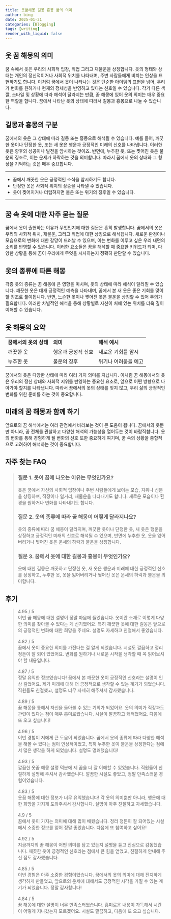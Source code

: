 ```yaml
---
title: 옷꿈해몽 길몽 흉몽 꿈의 의미
author: bing
date: 2025-01-31
categories: [Blogging]
tags: [writing]
render_with_liquid: false
---
```



<h2 id='dream_interpretation'>옷 꿈 해몽의 의미</h2>

<p>꿈 속에서 옷은 우리의 사회적 입장, 직업 그리고 재물운을 상징합니다. 옷의 형태와 상태는 개인의 정신적이거나 사회적 위치를 나타내며, 주변 사람들에게 비치는 인상을 표현하기도 합니다. 이처럼 꿈에서 옷이 나타나는 것은 단순한 아이템의 표현을 넘어, 우리가 변화를 원하거나 현재의 정체성을 반영하고 있다는 신호일 수 있습니다. 각기 다른 색깔, 스타일 및 상황에 따라 해석이 달라지는 만큼, 꿈 해몽에 있어 옷의 의미는 매우 중요한 역할을 합니다. 꿈에서 나타난 옷의 상태에 따라서 길몽과 흉몽으로 나눌 수 있습니다.</p>

<h2 id='lucky_and_unlucky'>길몽과 흉몽의 구분</h2>

<p>꿈에서의 옷은 그 상태에 따라 길몽 또는 흉몽으로 해석될 수 있습니다. 예를 들어, 깨끗한 옷이나 단정한 옷, 또는 새 옷은 행운과 긍정적인 미래의 신호를 나타냅니다. 이러한 옷은 향후의 성공이나 발전을 암시하는 것이죠. 반면에, 누추한 옷, 또는 찢어진 옷은 불운의 징조로, 이는 운세가 하락하는 것을 의미합니다. 따라서 꿈에서 옷의 상태와 그 형상을 기억하는 것은 매우 중요합니다.</p>

<hr />

<ul>
    <li>꿈에서 깨끗한 옷은 긍정적인 소식을 암시하기도 합니다.</li>
    <li>단정한 옷은 사회적 위치의 상승을 나타낼 수 있습니다.</li>
    <li>옷이 찢어지거나 더럽혀지면 불운 또는 위기의 징후일 수 있습니다.</li>
</ul>

<hr />

<h2 id='questions_about_clothes_in_dreams'>꿈 속 옷에 대한 자주 묻는 질문</h2>

<p>꿈에서 옷이 출현하는 이유가 무엇인지에 대한 질문은 흔히 발생합니다. 꿈에서의 옷은 우리의 사회적 위치, 재물운, 그리고 직업에 대한 상징으로 해석됩니다. 새로운 환경이나 모습으로의 변화에 대한 갈망이 드러날 수 있으며, 이는 변화를 이루고 싶은 우리 내면의 소리를 반영할 수 있습니다. 이러한 요소들은 꿈을 해석할 때 중요한 키워드가 되며, 다양한 상황을 통해 꿈이 우리에게 무엇을 시사하는지 정확히 판단할 수 있습니다.</p>

<h2 id='interpretation_of_clothing_types'>옷의 종류에 따른 해몽</h2>

<p>각종 옷의 종류는 꿈 해몽에 큰 영향을 미치며, 옷의 상태에 따라 해석이 달라질 수 있습니다. 깨끗한 옷은 대개 긍정적인 예측을 나타내며, 꿈에서 본 새 옷은 좋은 기회를 맞이할 징조로 풀이됩니다. 반면, 느슨한 옷이나 찢어진 옷은 불운을 상징할 수 있어 주의가 필요합니다. 이러한 차별적인 해석을 통해 상황별로 자신이 처해 있는 위치를 더욱 깊이 이해할 수 있습니다.</p>

<h2 id='summary_of_interpretations'>옷 해몽의 요약</h2>

<table>
    <tr>
        <td><b>꿈에서의 옷의 상태</b></td>
        <td><b>의미</b></td>
        <td><b>해석 예시</b></td>
    </tr>
    <tr>
        <td>깨끗한 옷</td>
        <td>행운과 긍정적 신호</td>
        <td>새로운 기회를 암시</td>
    </tr>
    <tr>
        <td>누추한 옷</td>
        <td>불운의 징후</td>
        <td>위기나 어려움을 예고</td>
    </tr>
</table>

<p>꿈에서의 옷은 다양한 상태에 따라 여러 가지 의미를 지닙니다. 이처럼 꿈 해몽에서의 옷은 우리의 정신 상태와 사회적 지위를 반영하는 중요한 요소로, 앞으로 어떤 방향으로 나아가야 할지를 나타냅니다. 따라서 꿈에서의 옷의 상태를 잊지 않고, 우리 삶의 긍정적인 변화를 위한 준비를 하는 것이 중요합니다.</p>

<h2 id='future_dreams'>미래의 꿈 해몽과 함께 하기</h2>

<p>앞으로의 꿈 해석에서는 여러 관점에서 바라보는 것이 큰 도움이 됩니다. 꿈에서의 옷뿐만 아니라, 꿈 전체를 관찰하고 다양한 해석의 가능성을 열어두는 것이 바람직합니다. 옷의 변화를 통해 경험하게 될 변화의 신호 또한 중요하게 여기며, 꿈 속의 상황을 종합적으로 고려하여 해석하는 것이 중요합니다.</p>


<h2 id='자주_찾는_FAQ'>자주 찾는 FAQ</h2>
<div itemscope="" itemtype="https://schema.org/FAQPage"> 
<blockquote> 
<div itemscope="" itemprop="mainEntity" itemtype="https://schema.org/Question"> 
<h3 itemprop="name">질문 1. 옷이 꿈에 나오는 이유는 무엇인가요?</h3> 
<div itemscope="" itemprop="acceptedAnswer" itemtype="https://schema.org/Answer"> 
<span itemprop="text"> 
<p>옷은 꿈에서 자신의 사회적 입장이나 주변 사람들에게 보이는 모습, 지위나 신분을 상징하며, 직장이나 일거리, 재물운을 나타내기도 합니다. 새로운 모습이나 환경을 원하거나 변화를 나타내기도 합니다.</p> 
</span> 
</div> 
</div> 
<div itemscope="" itemprop="mainEntity" itemtype="https://schema.org/Question"> 
<h3 itemprop="name">질문 2. 옷의 종류에 따라 꿈 해몽이 어떻게 달라지나요?</h3> 
<div itemscope="" itemprop="acceptedAnswer" itemtype="https://schema.org/Answer"> 
<span itemprop="text"> 
<p>옷의 종류에 따라 꿈 해몽이 달라지며, 깨끗한 옷이나 단정한 옷, 새 옷은 행운을 상징하고 긍정적인 미래의 신호로 해석될 수 있으며, 반면에 누추한 옷, 옷을 잃어버리거나 찢어진 옷은 운세의 하락과 불운을 상징합니다.</p> 
</span> 
</div> 
</div> 
<div itemscope="" itemprop="mainEntity" itemtype="https://schema.org/Question"> 
<h3 itemprop="name">질문 3. 꿈에서 옷에 대한 길몽과 흉몽이 무엇인가요?</h3> 
<div itemscope="" itemprop="acceptedAnswer" itemtype="https://schema.org/Answer"> 
<span itemprop="text"> 
<p>옷에 대한 길몽은 깨끗하고 단정한 옷, 새 옷은 행운과 미래에 대한 긍정적인 신호를 상징하고, 누추한 옷, 옷을 잃어버리거나 찢어진 옷은 운세의 하락과 불운을 의미합니다.</p> 
</span> 
</div> 
</div> 
</blockquote> 
</div>
<h2 id='후기'>후기</h2>
<div itemscope itemtype="https://schema.org/Product">
  <blockquote>
  <div itemprop="review" itemscope itemtype="https://schema.org/Review">
      <div itemprop="reviewRating" itemscope itemtype="https://schema.org/Rating"> <span itemprop="ratingValue">4.95</span> / <span itemprop="bestRating">5</span> </div>
      <span itemprop="reviewBody">이번 꿈 해몽에 대한 설명이 정말 마음에 들었습니다. 옷이란 소재로 이렇게 다양한 의미를 찾아볼 수 있다는 게 신기했어요. 특히 깨끗한 옷에 대한 길몽은 앞으로의 긍정적인 변화에 대한 희망을 주네요. 설명도 자세하고 친절해서 좋았습니다.</span>
  </div>
  <br>
  <div itemprop="review" itemscope itemtype="https://schema.org/Review">
      <div itemprop="reviewRating" itemscope itemtype="https://schema.org/Rating"> <span itemprop="ratingValue">4.82</span> / <span itemprop="bestRating">5</span> </div>
      <span itemprop="reviewBody">꿈에서 옷이 중요한 의미를 가진다는 걸 알게 되었습니다. 시설도 깔끔하고 정리정돈이 잘 되어 있었어요. 변화를 원하거나 새로운 시작을 생각할 때 꼭 읽어보셔야 할 내용입니다.</span>
  </div>
  <br>
  <div itemprop="review" itemscope itemtype="https://schema.org/Review">
      <div itemprop="reviewRating" itemscope itemtype="https://schema.org/Rating"> <span itemprop="ratingValue">4.87</span> / <span itemprop="bestRating">5</span> </div>
      <span itemprop="reviewBody">정말 유익한 정보였습니다! 꿈에서 본 깨끗한 옷이 긍정적인 신호라는 설명이 인상 깊었어요. 제가 미래에 대해 더 긍정적으로 생각할 수 있는 계기가 되었습니다. 직원들도 친절했고, 설명도 너무 자세히 해주셔서 감사했습니다.</span>
  </div>
  <br>
  <div itemprop="review" itemscope itemtype="https://schema.org/Review">
      <div itemprop="reviewRating" itemscope itemtype="https://schema.org/Rating"> <span itemprop="ratingValue">4.89</span> / <span itemprop="bestRating">5</span> </div>
      <span itemprop="reviewBody">꿈 해몽을 통해서 자신을 돌아볼 수 있는 기회가 되었어요. 옷의 의미가 직장과도 관련이 있다는 점이 매우 흥미로웠습니다. 시설이 깔끔하고 쾌적했어요. 다음에 또 오고 싶습니다!</span>
  </div>
  <br>
  <div itemprop="review" itemscope itemtype="https://schema.org/Review">
      <div itemprop="reviewRating" itemscope itemtype="https://schema.org/Rating"> <span itemprop="ratingValue">4.96</span> / <span itemprop="bestRating">5</span> </div>
      <span itemprop="reviewBody">이번 경험이 저에게 큰 도움이 되었습니다. 꿈에서 옷의 종류에 따라 다양한 해석을 해볼 수 있다는 점이 인상적이었고, 특히 누추한 옷이 불운을 상징한다는 점에서 많은 생각을 하게 되었습니다. 설명도 명쾌했습니다!</span>
  </div>
  <br>
  <div itemprop="review" itemscope itemtype="https://schema.org/Review">
      <div itemprop="reviewRating" itemscope itemtype="https://schema.org/Rating"> <span itemprop="ratingValue">4.93</span> / <span itemprop="bestRating">5</span> </div>
      <span itemprop="reviewBody">깔끔한 옷꿈 해몽 설명 덕분에 제 꿈을 더 잘 이해할 수 있었습니다. 직원들이 친절하게 설명해 주셔서 감사했습니다. 깔끔한 시설도 좋았고, 정말 만족스러운 경험이었습니다.</span>
  </div>
  <br>
  <div itemprop="review" itemscope itemtype="https://schema.org/Review">
      <div itemprop="reviewRating" itemscope itemtype="https://schema.org/Rating"> <span itemprop="ratingValue">4.83</span> / <span itemprop="bestRating">5</span> </div>
      <span itemprop="reviewBody">옷꿈 해몽에 대한 정보가 너무 유익했습니다! 각 옷의 의미뿐만 아니라, 행운에 대한 희망을 가지게 도와주셔서 감사합니다. 설명이 아주 친절하고 자세했습니다.</span>
  </div>
  <br>
  <div itemprop="review" itemscope itemtype="https://schema.org/Review">
      <div itemprop="reviewRating" itemscope itemtype="https://schema.org/Rating"> <span itemprop="ratingValue">4.9</span> / <span itemprop="bestRating">5</span> </div>
      <span itemprop="reviewBody">꿈에서 옷이 가지는 의미에 대해 많이 배웠습니다. 정리 정돈이 잘 되어있는 시설에서 소중한 정보를 얻어 정말 좋았습니다. 다음에 또 참여하고 싶어요!</span>
  </div>
  <br>
  <div itemprop="review" itemscope itemtype="https://schema.org/Review">
      <div itemprop="reviewRating" itemscope itemtype="https://schema.org/Rating"> <span itemprop="ratingValue">4.92</span> / <span itemprop="bestRating">5</span> </div>
      <span itemprop="reviewBody">지금까지의 꿈 해몽이 어떤 의미를 담고 있는지 설명을 듣고 진심으로 감동했습니다. 깨끗한 옷이 긍정적인 신호라는 점에서 큰 힘을 얻었고, 친절하게 안내해 주신 점도 감사했습니다.</span>
  </div>
  <br>
  <div itemprop="review" itemscope itemtype="https://schema.org/Review">
      <div itemprop="reviewRating" itemscope itemtype="https://schema.org/Rating"> <span itemprop="ratingValue">4.85</span> / <span itemprop="bestRating">5</span> </div>
      <span itemprop="reviewBody">이번 경험은 아주 소중한 경험이었습니다. 꿈에서의 옷의 의미에 대해 진지하게 생각하게 만들었고, 앞으로의 운세에 대해서도 긍정적인 시각을 가질 수 있는 계기가 되었습니다. 정말 감사합니다!</span>
  </div>
  <br>
  <div itemprop="review" itemscope itemtype="https://schema.org/Review">
      <div itemprop="reviewRating" itemscope itemtype="https://schema.org/Rating"> <span itemprop="ratingValue">4.84</span> / <span itemprop="bestRating">5</span> </div>
      <span itemprop="reviewBody">꿈 해몽에 대한 설명이 너무 만족스러웠습니다. 흥미로운 내용이 가득해서 시간이 어떻게 지나갔는지 모르겠어요. 시설도 깔끔하고, 다음에 또 오고 싶습니다.</span>
  </div>
  </blockquote>
</div>
